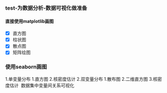 ### test-为数据分析-数据可视化做准备
#### 直接使用matplotlib画图
  - [x] 直方图
  - [x] 柱状图
  - [x] 散点图
  - [x] 矩阵绘图

### 使用seaborn画图
1.单变量分布
  1.直方图
  2.核密度估计
2.双变量分布
  1.散布图
  2.二维直方图
  3.核密度估计
  数据集中变量间关系可视化
